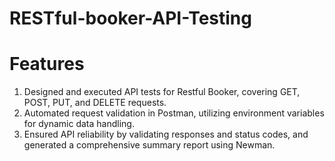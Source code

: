 # RESTful-booker-API-Testing
# Features
1. Designed and executed API tests for Restful Booker, covering GET, POST, PUT, and DELETE requests.
2. Automated request validation in Postman, utilizing environment variables for dynamic data handling.
3. Ensured API reliability by validating responses and status codes, and generated a comprehensive summary report
using Newman.
